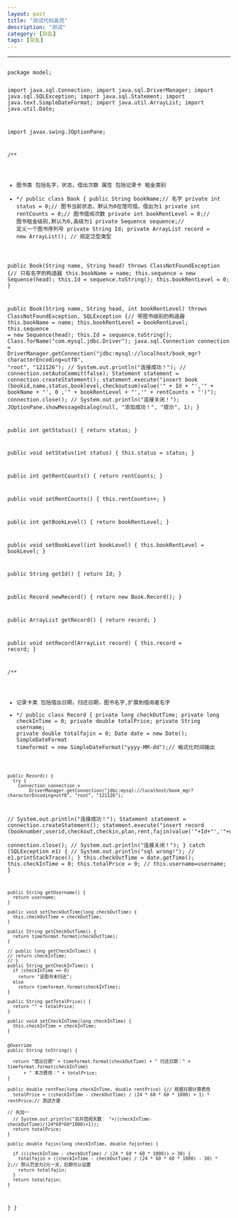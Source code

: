 ```yaml
---
layout: post
title: "测试代码高亮"
description: "测试"
category: [杂乱]
tags: [杂乱]
---
```

---
<link rel="stylesheet" href="styles/default.css">
<script src="/media/js/jquery-1.7.1.min.js"></script>
<script>hljs.initHighlightingOnLoad();</script>
<pre><code class="java">
package model;

import java.sql.Connection;
import java.sql.DriverManager;
import java.sql.SQLException;
import java.sql.Statement;
import java.text.SimpleDateFormat;
import java.util.ArrayList;
import java.util.Date;

import javax.swing.JOptionPane;

/**
 * 图书类 包括名字，状态，借出次数 属性 包括记录卡 租金类别
 * */
public class Book {
  public String bookName;// 名字
  private int status = 0;// 图书当前状态，默认为0在馆可借，借出为1
  private int rentCounts = 0;// 图书借阅次数
  private int bookRentLevel = 0;// 图书租金级别,默认为0,高级为1
  private Sequence sequence;// 定义一个图书序列号
  private String Id;
  private ArrayList<Record> record = new ArrayList<Record>(); // 规定泛型类型

  public Book(String name, String head) throws ClassNotFoundException {// 只有名字的构造器
    this.bookName = name;
    this.sequence = new Sequence(head);
    this.Id = sequence.toString();
    this.bookRentLevel = 0;
  }

  public Book(String name, String head, int bookRentLevel) throws ClassNotFoundException, SQLException {// 带图书级别的构造器
    this.bookName = name;
    this.bookRentLevel = bookRentLevel;
    this.sequence = new Sequence(head);
    this.Id = sequence.toString();
    Class.forName("com.mysql.jdbc.Driver");
    java.sql.Connection connection =
        DriverManager.getConnection("jdbc:mysql://localhost/book_mgr?characterEncoding=utf8",
            "root", "121126");
//    System.out.println("连接成功！");
//    connection.setAutoCommit(false);
    Statement statement = connection.createStatement();
    statement.execute("insert book (bookid,name,status,booklevel,checkoutsum)value('" + Id + "','"
        + bookName + "', 0 ,'" + bookRentLevel + "','" + rentCounts + "')");
    connection.close();
//    System.out.println("连接关闭！");
    JOptionPane.showMessageDialog(null, "添加成功！", "提示", 1);
  }

  public int getStatus() {
    return status;
  }

  public void setStatus(int status) {
    this.status = status;
  }

  public int getRentCounts() {
    return rentCounts;
  }

  public void setRentCounts() {
    this.rentCounts++;
  }

  public int getBookLevel() {
    return bookRentLevel;
  }

  public void setBookLevel(int bookLevel) {
    this.bookRentLevel = bookLevel;
  }

  public String getId() {
    return Id;
  }

  public Record newRecord() {
    return new Book.Record();
  }


  public ArrayList<Record> getRecord() {
    return record;
  }

  public void setRecord(ArrayList<Record> record) {
    this.record = record;
  }


  /**
   * 记录卡类 包括借出日期，归还日期，图书名字,扩展到借阅者名字
   * */
  public class Record {
    private long checkOutTime;
    private long checkInTime = 0;
    private double totalPrice;
    private String username;
    private double totalfajin = 0;
    Date date = new Date();
    SimpleDateFormat timeformat = new SimpleDateFormat("yyyy-MM-dd");// 格式化时间输出
    
    public Record() {
      try {
        Connection connection =
            DriverManager.getConnection("jdbc:mysql://localhost/book_mgr?characterEncoding=utf8", "root", "121126");
//        System.out.println("连接成功！");
        Statement statement = connection.createStatement();
        statement.execute("insert record (booknumber,userid,checkout,checkin,plan,rent,fajin)value('"+Id+"','"+username+"','"+timeformat.format(checkOutTime)+"','"+timeformat.format(checkInTime)+"','"+timeformat.format(checkInTime+30*24*60*60*1000)+"','"+totalPrice+"','"+totalfajin+"')");      
        connection.close();
//        System.out.println("连接关闭！");
      } catch (SQLException e1) {
//        System.out.println("sql wrong!");
//        e1.printStackTrace();
      }
      this.checkOutTime = date.getTime();
      this.checkInTime = 0;
      this.totalPrice = 0;
      // this.username=username;
    }

    public String getUsername() {
      return username;
    }

    public void setCheckOutTime(long checkOutTime) {
      this.checkOutTime = checkOutTime;
    }

    public String getCheckOutTime() {
      return timeformat.format(checkOutTime);
    }

    // public long getCheckInTime() {
    // return checkInTime;
    // }
    public String getCheckInTime() {
      if (checkInTime == 0)
        return "该图书未归还";
      else
        return timeformat.format(checkInTime);
    }

    public String getTotalPrice() {
      return "" + totalPrice;
    }

    public void setCheckInTime(long checkInTime) {
      this.checkInTime = checkInTime;
    }


    @Override
    public String toString() {

      return "借出日期" + timeformat.format(checkOutTime) + " 归还日期：" + timeformat.format(checkInTime)
          + " 本次费用：" + totalPrice;
    }

    public double rentFee(long checkInTime, double rentPrice) {// 根据日期计算费用
      totalPrice = ((checkInTime - checkOutTime) / (24 * 60 * 60 * 1000) + 1) * rentPrice;// 測試方便
                                                                                          // 先加一
      // System.out.println("总共借阅天数： "+((checkInTime-checkOutTime)/(24*60*60*1000)+1));
      return totalPrice;
    }

    public double fajin(long checkInTime, double fajinfee) {
      
      if (((checkInTime - checkOutTime) / (24 * 60 * 60 * 1000)) > 30) {
        totalfajin = ((checkInTime - checkOutTime) / (24 * 60 * 60 * 1000) - 30) * 2;// 默认罚金为2元一天，后期可以设置
        return totalfajin;
      }
      return totalfajin;
    }
   
  }
}
</code></pre>

